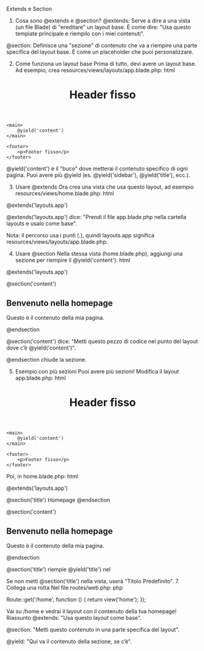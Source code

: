 Extends e Section

1. Cosa sono @extends e @section?
   @extends: Serve a dire a una vista (un file Blade) di "ereditare" un layout base. È come dire: "Usa questo template principale e riempilo con i miei contenuti".

@section: Definisce una "sezione" di contenuto che va a riempire una parte specifica del layout base. È come un placeholder che puoi personalizzare.

2. Come funziona un layout base
   Prima di tutto, devi avere un layout base. Ad esempio, crea resources/views/layouts/app.blade.php:
   html

<!DOCTYPE html>
<html>
<head>
    <title>La mia app</title>
</head>
<body>
    <header>
        <h1>Header fisso</h1>
    </header>

    <main>
        @yield('content')
    </main>

    <footer>
        <p>Footer fisso</p>
    </footer>

</body>
</html>

@yield('content') è il "buco" dove metterai il contenuto specifico di ogni pagina. Puoi avere più @yield (es. @yield('sidebar'), @yield('title'), ecc.).

3. Usare @extends
   Ora crea una vista che usa questo layout, ad esempio resources/views/home.blade.php:
   html

@extends('layouts.app')

@extends('layouts.app') dice: "Prendi il file app.blade.php nella cartella layouts e usalo come base".

Nota: il percorso usa i punti (.), quindi layouts.app significa resources/views/layouts/app.blade.php.

4. Usare @section
   Nella stessa vista (home.blade.php), aggiungi una sezione per riempire il @yield('content'):
   html

@extends('layouts.app')

@section('content')
<h2>Benvenuto nella homepage</h2>
<p>Questo è il contenuto della mia pagina.</p>
@endsection

@section('content') dice: "Metti questo pezzo di codice nel punto del layout dove c’è @yield('content')".

@endsection chiude la sezione.

5. Esempio con più sezioni
   Puoi avere più sezioni! Modifica il layout app.blade.php:
   html

<!DOCTYPE html>
<html>
<head>
    <title>@yield('title')</title>
</head>
<body>
    <header>
        <h1>Header fisso</h1>
    </header>

    <main>
        @yield('content')
    </main>

    <footer>
        <p>Footer fisso</p>
    </footer>

</body>
</html>

Poi, in home.blade.php:
html

@extends('layouts.app')

@section('title')
Homepage
@endsection

@section('content')
<h2>Benvenuto nella homepage</h2>
<p>Questo è il contenuto della mia pagina.</p>
@endsection

@section('title') riempie @yield('title') nel <title> della pagina.

@section('content') riempie @yield('content') nel <main>.

6. Trucco utile: @yield con valore predefinito
   Se una sezione non viene definita, puoi dare un valore di default. Nel layout:
   html

<title>@yield('title', 'Titolo Predefinito')</title>

Se non metti @section('title') nella vista, userà "Titolo Predefinito". 7. Collega una rotta
Nel file routes/web.php:
php

Route::get('/home', function () {
return view('home');
});

Vai su /home e vedrai il layout con il contenuto della tua homepage!
Riassunto
@extends: "Usa questo layout come base".

@section: "Metti questo contenuto in una parte specifica del layout".

@yield: "Qui va il contenuto della sezione, se c’è".
